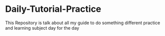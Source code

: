 # Daily-Tutorial-Practice
This Repository is talk about all my guide to do something different practice and learning subject day for the day
